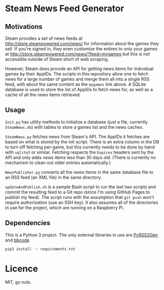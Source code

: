 # Steam News Feed Generator

## Motivations
Steam provides a set of news feeds at http://store.steampowered.com/news/ for information
about the games they sell.
If you're signed in, they even customize the entires to only your games at
http://store.steampowered.com/news/?feed=mygames
but this is not accessible outside of Steam short of web scraping.

However, Steam does provide an API for getting news items for individual games by their AppIDs.
The scripts in this repository allow one to fetch news for a large number of games and merge
them all into a single RSS feed, with about the same content as the `mygames` link above.
A SQLite database is used to store the list of AppIDs to fetch news for, as well as
a cache of all the news items retrieved.

## Usage
`Init.py` has utility methods to initialize a database (just a file, currently `SteamNews.db`)
with tables to store a games list and the news caches.

`SteamNews.py` fetches news from Steam's API. The AppIDs it fetches are based on what is stored
by the init script. There is an extra column in the DB to turn off fetching per-game,
but this currently needs to be done by hand with `sqlite3` or similar.
Fetching respects the `Expires` headers sent by the API and only adds
news items less than 30 days old.
(There is currently no mechanism to clean out older entries automatically.)

`NewsPublisher.py` converts all the news items in the same database file
to an RSS feed (an XML file) in the same directory.

`updateAndPublish.sh` is a sample Bash script to run the last two scripts
and commit the resulting feed to a Git repo (since I'm using GitHub Pages to publish my feed).
The script runs with the assumption that
`git push` won't require authorization (use an SSH key). It also assumes all of the directories
in use for the project, which are running on a Raspberry Pi.

## Dependencies
This is a Python 3 project. The only external libraries in use are
[PyRSS2Gen](http://dalkescientific.com/Python/PyRSS2Gen.html)
and [bbcode](https://github.com/dcwatson/bbcode)

```bash
pip3 install -r requirements.txt
```

# Licence
MIT, go nuts.
